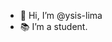 - 👋 Hi, I’m @ysis-lima
- 📚 I’m a student.

<!---
ysis-lima/ysis-lima is a ✨ special ✨ repository because its `README.md` (this file) appears on your GitHub profile.
You can click the Preview link to take a look at your changes.
--->
